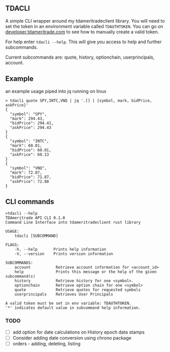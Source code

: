 ## TDACLI

A simple CLI wrapper around my tdameritradeclient library.  You will need to set the token in an environment variable called `TDAUTHTOKEN`.  You can go on [developer.tdameritrade.com](http://developer.tdameritrade.com) to see how to manually create a valid token.

For help enter `tdacli --help`.  This will give you access to help and further subcommands.

Current subcommands are: quote, history, optionchain, userprincipals, account.


## Example

an example usage piped into jq running on linux


```
> tdacli quote SPY,INTC,VNQ | jq '.[] | {symbol, mark, bidPrice, askPrice}'
{
  "symbol": "SPY",
  "mark": 294.43,
  "bidPrice": 294.41,
  "askPrice": 294.43
}
{
  "symbol": "INTC",
  "mark": 60.01,
  "bidPrice": 60.01,
  "askPrice": 60.13
}
{
  "symbol": "VNQ",
  "mark": 72.87,
  "bidPrice": 71.87,
  "askPrice": 72.88
}
```

## CLI commands

```
>tdacli --help
TDAmeritrade API CLI 0.1.0
Command Line Interface into tdameritradeclient rust library

USAGE:
    tdacli [SUBCOMMAND]

FLAGS:
    -h, --help       Prints help information
    -V, --version    Prints version information

SUBCOMMANDS:
    account           Retrieve account information for <account_id>
    help              Prints this message or the help of the given subcommand(s)
    history           Retrieve history for one <symbol>.
    optionchain       Retrieve option chain for one <symbol>
    quote             Retrieve quotes for requested symbols
    userprincipals    Retrieves User Principals

A valid token must be set in env variable: TDAUTHTOKEN.
'*' indicates default value in subcommand help information.
```


### TODO

- [ ] add option for date calculations on History epoch data stamps
- [ ] Consider adding date conversion using chrono package
- [ ] orders - adding, deleting, listing
